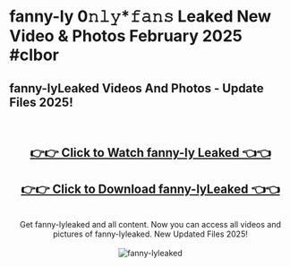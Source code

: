 # fanny-ly 0𝚗𝚕𝚢*𝚏𝚊𝚗𝚜 Leaked New Video & Photos February 2025 #clbor

<h2>fanny-lyLeaked Videos And Photos - Update Files 2025!</h2>
<br>
<div align="center">
<h2><a href="https://mediaupload.pro?title=fanny-ly&ref=11F" rel="nofollow">👉👉 Click to Watch fanny-ly Leaked 👈👈</a></h2>
<h2><a href="https://mediaupload.pro?title=fanny-ly&ref=11F" rel="nofollow">👉👉 Click to Download fanny-lyLeaked 👈👈</a></h2>
<br>
Get fanny-lyleaked and all content. Now you can access all videos and pictures of fanny-lyleaked. New Updated Files 2025!
<br>
<br>
<a href="https://mediaupload.pro?title=fanny-ly&ref=11F" rel="nofollow" data-target="animated-image.originalLink"><img src="https://i.ibb.co/Gkj2r4b/banner.png" alt="fanny-lyleaked" style="max-width: 100%; display: inline-block;" data-target="animated-image.originalImage"></a>
</div>
<br>

